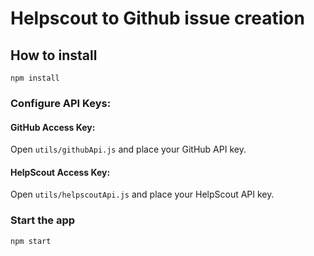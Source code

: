 # Helpscout to Github issue creation

## How to install
```
npm install
```

### Configure API Keys:

#### GitHub Access Key:
Open ```utils/githubApi.js``` and place your GitHub API key.

#### HelpScout Access Key:
Open ```utils/helpscoutApi.js``` and place your HelpScout API key.

### Start the app
```
npm start
```